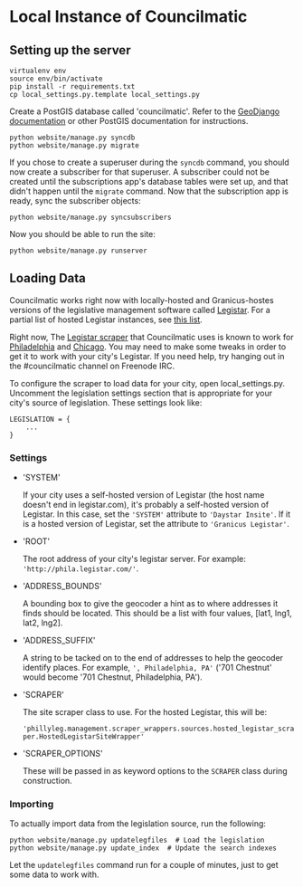 Local Instance of Councilmatic
==============================

Setting up the server
---------------------

	virtualenv env
	source env/bin/activate
	pip install -r requirements.txt
	cp local_settings.py.template local_settings.py

Create a PostGIS database called 'councilmatic'. Refer to the [GeoDjango documentation](https://docs.djangoproject.com/en/dev/ref/contrib/gis/install/postgis/) or other PostGIS documentation for instructions.

	python website/manage.py syncdb
	python website/manage.py migrate

If you chose to create a superuser during the `syncdb` command, you should now create a subscriber for that superuser. A subscriber could not be created until the subscriptions app's database tables were set up, and that didn't happen until the `migrate` command. Now that the subscription app is ready, sync the subscriber objects:

	python website/manage.py syncsubscribers

Now you should be able to run the site:

	python website/manage.py runserver


Loading Data
------------

Councilmatic works right now with locally-hosted and Granicus-hostes versions of the legislative management software called [Legistar](http://www.granicus.com/Legistar/Product-Overview.aspx). For a partial list of hosted Legistar instances, see [this list](https://docs.google.com/spreadsheet/ccc?key=0Aqm9N7Oy6TlzdGhsLWlHMDNoZFZRSDZpZ1JEWk5LVmc#gid=0).

Right now, The [Legistar scraper](https://github.com/fgregg/legistar-scrape) that Councilmatic uses is known to work for [Philadelphia](http://philly.councilmatic.org/) and [Chicago](http://chicagolegistar.org/). You may need to make some tweaks in order to get it to work with your city's Legistar. If you need help, try hanging out in the #councilmatic channel on Freenode IRC.

To configure the scraper to load data for your city, open local_settings.py. Uncomment the legislation settings section that is appropriate for your city's source of legislation. These settings look like:

	LEGISLATION = {
		...
	}

### Settings

* 'SYSTEM'

  If your city uses a self-hosted version of Legistar (the host name doesn't end in legistar.com), it's probably a self-hosted version of Legistar. In this case, set the `'SYSTEM'` attribute to `'Daystar Insite'`. If it is a hosted version of Legistar, set the attribute to `'Granicus Legistar'`.

* 'ROOT'

  The root address of your city's legistar server. For example: `'http://phila.legistar.com/'`.

* 'ADDRESS_BOUNDS'

  A bounding box to give the geocoder a hint as to where addresses it finds should be located. This should be a list with four values, [lat1, lng1, lat2, lng2].

* 'ADDRESS_SUFFIX'

  A string to be tacked on to the end of addresses to help the geocoder identify places. For example, `', Philadelphia, PA'` ('701 Chestnut' would become '701 Chestnut, Philadelphia, PA').

* 'SCRAPER'

  The site scraper class to use. For the hosted Legistar, this will be:

  `'phillyleg.management.scraper_wrappers.sources.hosted_legistar_scraper.HostedLegistarSiteWrapper'`

* 'SCRAPER_OPTIONS'

  These will be passed in as keyword options to the `SCRAPER` class during construction.


### Importing

To actually import data from the legislation source, run the following:

	python website/manage.py updatelegfiles  # Load the legislation
	python website/manage.py update_index  # Update the search indexes

Let the `updatelegfiles` command run for a couple of minutes, just to get some data to work with.
